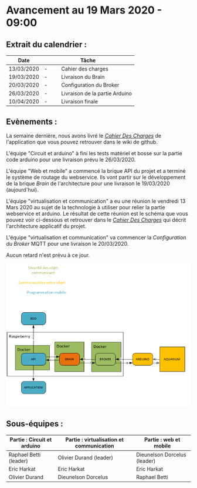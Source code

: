 # Avancement au 19 Mars 2020 - 09:00



## Extrait du calendrier :

| Date       | Tâche                                                               |
|------------|---------------------------------------------------------------------|
| 13/03/2020 | \-          Cahier des charges                                      |
| 19/03/2020 | \-          Livraison du Brain                                      |
| 20/03/2020 | \-          Configuration du Broker                                 |
| 26/03/2020 | \-          Livraison de la partie Arduino                          |
| 10/04/2020 | \-          Livraison finale                                        |

## Evènements :

La semaine dernière, nous avons livré le [*Cahier Des Charges*](https://github.com/mapfra/LPIOTIA_2019_IOTIAquarium/wiki/Cahier-des-charges-IOTIAQUARIUM) de l'application que vous pouvez retrouver dans le wiki de github. 

L'équipe "Circuit et arduino" à fini les tests matériel et bosse sur la partie code arduino pour une livraison prévu le 26/03/2020.

L'équipe "Web et mobile" a commencé la brique API du projet et a terminé le système de routage du webservice. Ils vont partir sur le développement de la brique *Brain* de l'architecture pour une livraison le 19/03/2020 (aujourd'hui).

L'équipe "virtualisation et communication" a eu une réunion le vendredi 13 Mars 2020 au sujet de la technologie à utiliser pour relier la partie webservice et arduino.
Le résultat de cette réunion est le schéma que vous pouvez voir ci-dessous et retrouver dans le [*Cahier Des Charges*](https://github.com/mapfra/LPIOTIA_2019_IOTIAquarium/wiki/Cahier-des-charges-IOTIAQUARIUM) qui décrit l'architecture applicatif du projet.

L'équipe "virtualisation et communication" va commencer la *Configuration du Broker* MQTT pour une livraison le 20/03/2020.

Aucun retard n'est prévu à ce jour.



![architecture systeme](https://github.com/mapfra/LPIOTIA_2019_IOTIAquarium/blob/master/documents/IOTIAQUARIUM_architecture_systeme.png?raw=true)



## Sous-équipes :

| Partie : Circuit et arduino | Partie : virtualisation et communication | Partie : web et mobile         |
|-----------------------------|------------------------------------------|--------------------------------|
| Raphael Betti \(leader\)    | Olivier Durand \(leader\)                | Dieunelson Dorcelus \(leader\) |
| Eric Harkat                 | Eric Harkat                              | Eric Harkat                    |
| Olivier Durand              | Dieunelson Dorcelus                      | Raphael Betti                  |